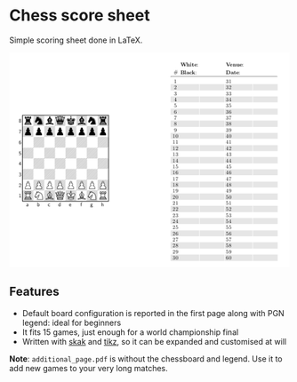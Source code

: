 # Chess score sheet

Simple scoring sheet done in LaTeX.

![img](./screenshot.png)

## Features

- Default board configuration is reported in the first page along with PGN legend: ideal for beginners
- It fits 15 games, just enough for a world championship final
- Written with [skak](https://www.ctan.org/pkg/skak) and [tikz](https://www.ctan.org/pkg/pgf), so it can be expanded and customised at will

**Note**: `additional_page.pdf` is without the chessboard and legend. Use it to add new games to your very long matches.